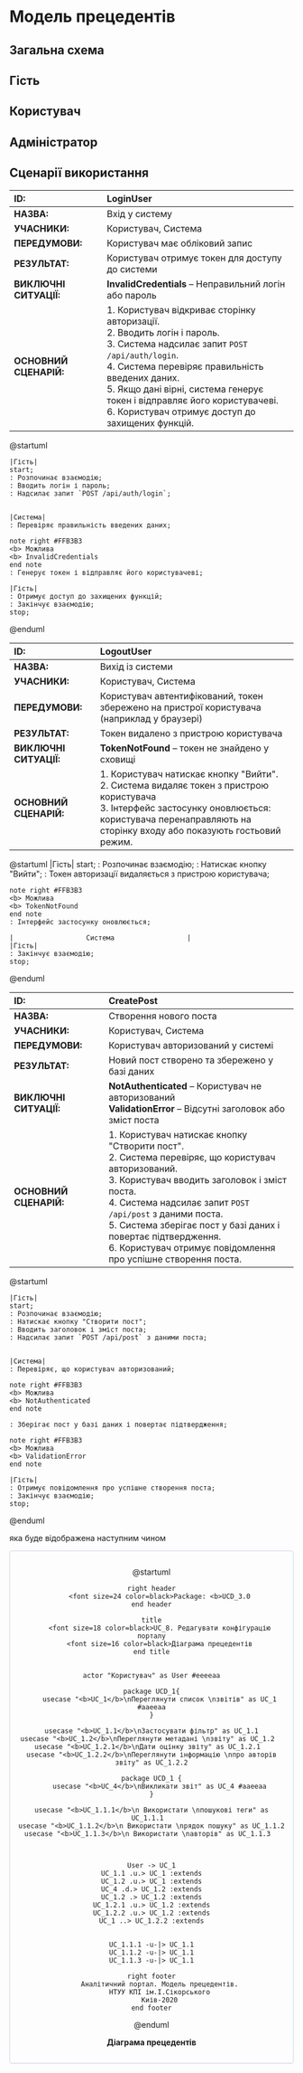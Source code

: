 
# Модель прецедентів

## Загальна схема

## Гість

## Користувач

## Адміністратор

## Сценарії використання

| **ID:**                | **LoginUser** |
|:-----------------------|:-------------|
| **НАЗВА:**             | Вхід у систему |
| **УЧАСНИКИ:**          | Користувач, Система |
| **ПЕРЕДУМОВИ:**        | Користувач має обліковий запис |
| **РЕЗУЛЬТАТ:**         | Користувач отримує токен для доступу до системи |
| **ВИКЛЮЧНІ СИТУАЦІЇ:** | **InvalidCredentials** – Неправильний логін або пароль |
| **ОСНОВНИЙ СЦЕНАРІЙ:** | 1. Користувач відкриває сторінку авторизації.  <br> 2. Вводить логін і пароль.  <br> 3. Система надсилає запит `POST /api/auth/login`.  <br> 4. Система перевіряє правильність введених даних.  <br> 5. Якщо дані вірні, система генерує токен і відправляє його користувачеві.  <br> 6. Користувач отримує доступ до захищених функцій. |

@startuml

    |Гість|
    start;
    : Розпочинає взаємодію;
    : Вводить логін і пароль;
    : Надсилає запит `POST /api/auth/login`;


    |Система|
    : Перевіряє правильність введених даних;

    note right #FFB3B3
    <b> Можлива
    <b> InvalidCredentials
    end note
    : Генерує токен і відправляє його користувачеві;

    |Гість|
    : Отримує доступ до захищених функцій;
    : Закінчує взаємодію;
    stop;

@enduml

| **ID:**                | **LogoutUser** |
|:-----------------------|:------------------------|
| **НАЗВА:**             | Вихід із системи |
| **УЧАСНИКИ:**          | Користувач, Система |
| **ПЕРЕДУМОВИ:**        | Користувач автентифікований, токен збережено на пристрої користувача (наприклад у браузері) |
| **РЕЗУЛЬТАТ:**         | Токен видалено з пристрою користувача |
| **ВИКЛЮЧНІ СИТУАЦІЇ:** | **TokenNotFound** – токен не знайдено у сховищі |
| **ОСНОВНИЙ СЦЕНАРІЙ:** | 1. Користувач натискає кнопку "Вийти".  <br> 2. Система видаляє токен з пристрою користувача <br> 3. Інтерфейс застосунку оновлюється: користувача перенаправляють на сторінку входу або показують гостьовий режим. |

@startuml
    |Гість|
    start;
    : Розпочинає взаємодію;
    : Натискає кнопку "Вийти";
    : Токен авторизації видаляється з пристрою користувача;

    note right #FFB3B3
    <b> Можлива
    <b> TokenNotFound
    end note
    : Інтерфейс застосунку оновлюється;

    |                  Система                  |
    |Гість|
    : Закінчує взаємодію;
    stop;

@enduml


| **ID:**                | **CreatePost** |
|:-----------------------|:-------------|
| **НАЗВА:**             | Створення нового поста |
| **УЧАСНИКИ:**          | Користувач, Система |
| **ПЕРЕДУМОВИ:**        | Користувач авторизований у системі |
| **РЕЗУЛЬТАТ:**         | Новий пост створено та збережено у базі даних |
| **ВИКЛЮЧНІ СИТУАЦІЇ:** | **NotAuthenticated** – Користувач не авторизований  <br> **ValidationError** – Відсутні заголовок або зміст поста |
| **ОСНОВНИЙ СЦЕНАРІЙ:** | 1. Користувач натискає кнопку "Створити пост".  <br> 2. Система перевіряє, що користувач авторизований.  <br> 3. Користувач вводить заголовок і зміст поста.  <br> 4. Система надсилає запит `POST /api/post` з даними поста.  <br> 5. Система зберігає пост у базі даних і повертає підтвердження.  <br> 6. Користувач отримує повідомлення про успішне створення поста. |

@startuml

    |Гість|
    start;
    : Розпочинає взаємодію;
    : Натискає кнопку "Створити пост";
    : Вводить заголовок і зміст поста;
    : Надсилає запит `POST /api/post` з даними поста;


    |Система|
    : Перевіряє, що користувач авторизований;

    note right #FFB3B3
    <b> Можлива
    <b> NotAuthenticated
    end note

    : Зберігає пост у базі даних і повертає підтвердження;

    note right #FFB3B3
    <b> Можлива
    <b> ValidationError
    end note

    |Гість|
    : Отримує повідомлення про успішне створення поста;
    : Закінчує взаємодію;
    stop;

@enduml



яка буде відображена наступним чином

[comment]: <> (Приклад офрмлення діаграми)

<center style="
    border-radius:4px;
    border: 1px solid #cfd7e6;
    box-shadow: 0 1px 3px 0 rgba(89,105,129,.05), 0 1px 1px 0 rgba(0,0,0,.025);
    padding: 1em;"
    >

@startuml

    right header
        <font size=24 color=black>Package: <b>UCD_3.0
    end header

    title
        <font size=18 color=black>UC_8. Редагувати конфігурацію порталу
        <font size=16 color=black>Діаграма прецедентів
    end title


    actor "Користувач" as User #eeeeaa
    
    package UCD_1{
        usecase "<b>UC_1</b>\nПереглянути список \nзвітів" as UC_1 #aaeeaa
    }
    
    usecase "<b>UC_1.1</b>\nЗастосувати фільтр" as UC_1.1
    usecase "<b>UC_1.2</b>\nПереглянути метадані \nзвіту" as UC_1.2  
    usecase "<b>UC_1.2.1</b>\nДати оцінку звіту" as UC_1.2.1  
    usecase "<b>UC_1.2.2</b>\nПереглянути інформацію \nпро авторів звіту" as UC_1.2.2
    
    package UCD_1 {
        usecase "<b>UC_4</b>\nВикликати звіт" as UC_4 #aaeeaa
    }
    
    usecase "<b>UC_1.1.1</b>\n Використати \nпошукові теги" as UC_1.1.1  
    usecase "<b>UC_1.1.2</b>\n Використати \nрядок пошуку" as UC_1.1.2
    usecase "<b>UC_1.1.3</b>\n Використати \nавторів" as UC_1.1.3  
    
    
    
    User -> UC_1
    UC_1.1 .u.> UC_1 :extends
    UC_1.2 .u.> UC_1 :extends
    UC_4 .d.> UC_1.2 :extends
    UC_1.2 .> UC_1.2 :extends
    UC_1.2.1 .u.> UC_1.2 :extends
    UC_1.2.2 .u.> UC_1.2 :extends
    UC_1 ..> UC_1.2.2 :extends
    
    
    UC_1.1.1 -u-|> UC_1.1
    UC_1.1.2 -u-|> UC_1.1
    UC_1.1.3 -u-|> UC_1.1
    
    right footer
        Аналітичний портал. Модель прецедентів.
        НТУУ КПІ ім.І.Сікорського
        Киів-2020
    end footer

@enduml



**Діаграма прецедентів**

</center>

